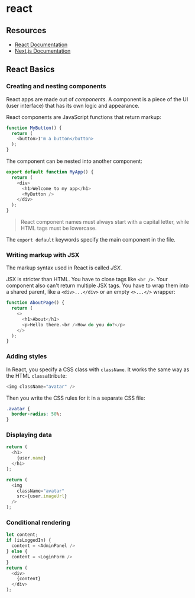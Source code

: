 # react

## Resources

- [React Documentation](https://react.dev/learn)
- [Next.js Documentation](https://nextjs.org/learn/foundations/about-nextjs/what-is-nextjs)

## React Basics

### Creating and nesting components

React apps are made out of *components*. A component is a piece of the UI (user interface) that has its own logic and appearance.

React components are JavaScript functions that return markup:

```javascript
function MyButton() {
  return (
    <button>I'm a button</button>
  );
}
```

The component can be nested into another component:

```javascript
export default function MyApp() {
  return (
    <div>
      <h1>Welcome to my app</h1>
      <MyButton />
    </div>
  );
}
```

> React component names must always start with a capital letter, while HTML tags must be lowercase.

The `export default` keywords specify the main component in the file.

### Writing markup with JSX

The markup syntax used in React is called *JSX*.

JSX is stricter than HTML. You have to close tags like `<br />`. Your component also can't return multiple JSX tags. You have to wrap them into a shared parent, like a `<div>...</div>` or an empty `<>...</>` wrapper:

```javascript
function AboutPage() {
  return (
    <>
      <h1>About</h1>
      <p>Hello there.<br />How do you do?</p>
    </>
  );
}
```

### Adding styles

In React, you specify a CSS class with `className`. It works the same way as the HTML `class`attribute:

```javascript
<img className="avatar" />
```

Then you write the CSS rules for it in a separate CSS file:

```css
.avatar {
  border-radius: 50%;
}
```

### Displaying data

```javascript
return (
  <h1>
    {user.name}
  </h1>
);
```

```javascript
return (
  <img
    className="avatar"
    src={user.imageUrl}
  />
);
```

### Conditional rendering

```javascript
let content;
if (isLoggedIn) {
  content = <AdminPanel />
} else {
  content = <LoginForm />
}
return (
  <div>
    {content}
  </div>
);
```

